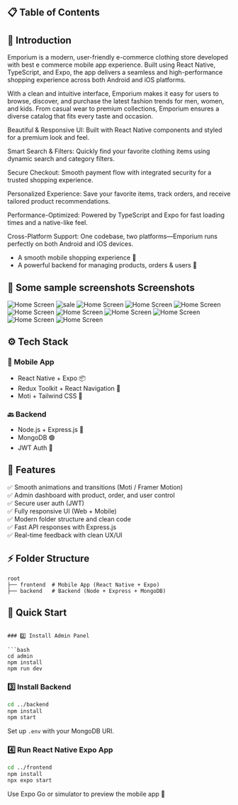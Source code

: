 ## 📋 Table of Contents

## <a name="introduction">🤖 Introduction</a>


Emporium is a modern, user-friendly e-commerce clothing store developed with best e commerce mobile app experience. Built using React Native, TypeScript, and Expo, the app delivers a seamless and high-performance shopping experience across both Android and iOS platforms.

With a clean and intuitive interface, Emporium makes it easy for users to browse, discover, and purchase the latest fashion trends for men, women, and kids. From casual wear to premium collections, Emporium ensures a diverse catalog that fits every taste and occasion.

Beautiful & Responsive UI: Built with React Native components and styled for a premium look and feel.

Smart Search & Filters: Quickly find your favorite clothing items using dynamic search and category filters.

Secure Checkout: Smooth payment flow with integrated security for a trusted shopping experience.

Personalized Experience: Save your favorite items, track orders, and receive tailored product recommendations.

Performance-Optimized: Powered by TypeScript and Expo for fast loading times and a native-like feel.

Cross-Platform Support: One codebase, two platforms—Emporium runs perfectly on both Android and iOS devices.


* A smooth mobile shopping experience 📱
* A powerful backend for managing products, orders & users 🔧

## 📸 Some sample screenshots Screenshots

![Home Screen](./assets/home.png)
![sale](./assets/sale.png)
![Home Screen](./assets/collection.png)
![Home Screen](./assets/categories.png)
![Home Screen](./assets/top.png)
![Home Screen](./assets/filter.png)
![Home Screen](./assets/order.png)
![Home Screen](./assets/setting.png)
![Home Screen](./assets/checkout.png)
![Home Screen](./assets/size.png)
![Home Screen](./assets/faviorite.png)




## <a name="tech-stack">⚙️ Tech Stack</a>


### 📱 Mobile App

* React Native + Expo 📦
* Redux Toolkit + React Navigation 🧭
* Moti + Tailwind CSS 🌈

### 🔙 Backend

* Node.js + Express.js 🚀
* MongoDB 🟢
* JWT Auth 🔐

## <a name="features">🔋 Features</a>

✅ Smooth animations and transitions (Moti / Framer Motion) <br />
✅ Admin dashboard with product, order, and user control  <br />
✅ Secure user auth (JWT) <br />
✅ Fully responsive UI (Web + Mobile) <br />
✅ Modern folder structure and clean code <br />
✅ Fast API responses with Express.js <br />
✅ Real-time feedback with clean UX/UI <br />

## <a name="folder-structure">⚡ Folder Structure</a>

```
root
├── frontend  # Mobile App (React Native + Expo)
├── backend   # Backend (Node + Express + MongoDB)
```

## <a name="quick-start">🤸 Quick Start</a>

```

### 2️⃣ Install Admin Panel

```bash
cd admin
npm install
npm run dev
```

### 3️⃣ Install Backend

```bash
cd ../backend
npm install
npm start
```

Set up `.env` with your MongoDB URI.

### 4️⃣ Run React Native Expo App

```bash
cd ../frontend
npm install
npx expo start
```

Use Expo Go or simulator to preview the mobile app 📱
